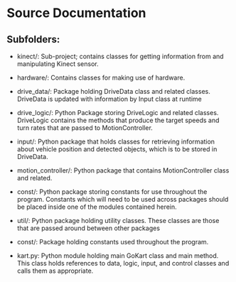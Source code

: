 # Source Documentation

## Subfolders:

* kinect/: Sub-project; contains classes for getting 
    information from and manipulating Kinect sensor.

* hardware/: Contains classes for making use of hardware.

* drive_data/: Package holding DriveData class and related classes.
    DriveData is updated with information by Input class at runtime

* drive_logic/: Python Package storing DriveLogic and related
    classes. DriveLogic contains the methods that produce the target
    speeds and turn rates that are passed to MotionController.

* input/: Python package that holds classes for retrieving information
    about vehicle position and detected objects, which is to be stored
    in DriveData.

* motion_controller/: Python package that contains MotionController
    class and related.
    
* const/: Python package storing constants for use throughout 
    the program. Constants which will need to be used across 
    packages should be placed inside one of the modules 
    contained herein.

* util/: Python package holding utility classes. These classes are
    those that are passed around between other packages
    
* const/: Package holding constants used throughout the program.

* kart.py: Python module holding main GoKart class and main method.
    This class holds references to data, logic, input, and control
    classes and calls them as appropriate.